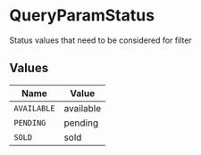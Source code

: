 # QueryParamStatus

Status values that need to be considered for filter


## Values

| Name        | Value       |
| ----------- | ----------- |
| `AVAILABLE` | available   |
| `PENDING`   | pending     |
| `SOLD`      | sold        |